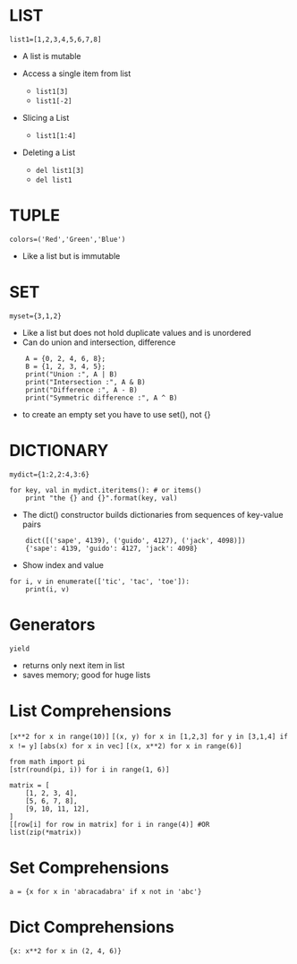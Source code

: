 # LIST
`list1=[1,2,3,4,5,6,7,8]`
  * A list is mutable

  * Access a single item from list
    - `list1[3]`
    - `list1[-2]`

  * Slicing a List
    - `list1[1:4]`

* Deleting a List
    - `del list1[3]`
    - `del list1`

# TUPLE
`colors=('Red','Green','Blue')`
  * Like a list but is immutable

# SET
`myset={3,1,2}`
  * Like a list but does not hold duplicate values and is unordered
  * Can do union and intersection, difference
```
    A = {0, 2, 4, 6, 8};
    B = {1, 2, 3, 4, 5};
    print("Union :", A | B)
    print("Intersection :", A & B)
    print("Difference :", A - B)
    print("Symmetric difference :", A ^ B)
```
  * to create an empty set you have to use set(), not {}

# DICTIONARY
`mydict={1:2,2:4,3:6}`
```
for key, val in mydict.iteritems(): # or items()
    print "the {} and {}".format(key, val)
```
  * The dict() constructor builds dictionaries from sequences of key-value pairs
```
    dict([('sape', 4139), ('guido', 4127), ('jack', 4098)])
    {'sape': 4139, 'guido': 4127, 'jack': 4098}
```
  * Show index and value
```
for i, v in enumerate(['tic', 'tac', 'toe']):
    print(i, v)
```

# Generators
`yield`

  * returns only next item in list
  * saves memory; good for huge lists

# List Comprehensions
`[x**2 for x in range(10)]`
`[(x, y) for x in [1,2,3] for y in [3,1,4] if x != y]`
`[abs(x) for x in vec]`
`[(x, x**2) for x in range(6)]`
```
from math import pi
[str(round(pi, i)) for i in range(1, 6)]
```
```
matrix = [
    [1, 2, 3, 4],
    [5, 6, 7, 8],
    [9, 10, 11, 12],
]
[[row[i] for row in matrix] for i in range(4)] #OR
list(zip(*matrix))
```

# Set Comprehensions
`a = {x for x in 'abracadabra' if x not in 'abc'}`

# Dict Comprehensions
`{x: x**2 for x in (2, 4, 6)}`
